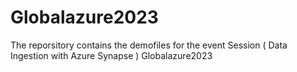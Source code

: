 # Globalazure2023
The reporsitory contains the demofiles for the event Session ( Data Ingestion with Azure Synapse )  Globalazure2023
